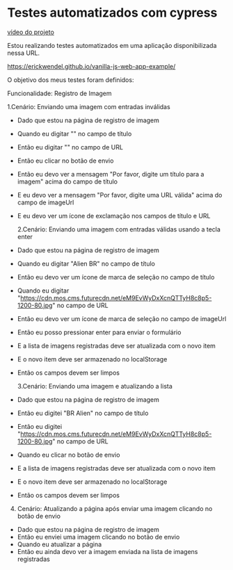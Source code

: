 # Testes automatizados com cypress

[vídeo do projeto](./public/project.webm)

Estou realizando testes automatizados em uma aplicação disponibilizada nessa URL.

https://erickwendel.github.io/vanilla-js-web-app-example/

O objetivo dos meus testes foram definidos:

Funcionalidade: Registro de Imagem

1.Cenário: Enviando uma imagem com entradas inválidas

- Dado que estou na página de registro de imagem
- Quando eu digitar "" no campo de título
- Então eu digitar "" no campo de URL
- Então eu clicar no botão de envio
- Então eu devo ver a mensagem "Por favor, digite um título para a imagem" acima do campo de título
- E eu devo ver a mensagem "Por favor, digite uma URL válida" acima do campo de imageUrl
- E eu devo ver um ícone de exclamação nos campos de título e URL

  2.Cenário: Enviando uma imagem com entradas válidas usando a tecla enter

- Dado que estou na página de registro de imagem
- Quando eu digitar "Alien BR" no campo de título
- Então eu devo ver um ícone de marca de seleção no campo de título
- Quando eu digitar "https://cdn.mos.cms.futurecdn.net/eM9EvWyDxXcnQTTyH8c8p5-1200-80.jpg" no campo de URL
- Então eu devo ver um ícone de marca de seleção no campo de imageUrl
- Então eu posso pressionar enter para enviar o formulário
- E a lista de imagens registradas deve ser atualizada com o novo item
- E o novo item deve ser armazenado no localStorage
- Então os campos devem ser limpos

  3.Cenário: Enviando uma imagem e atualizando a lista

- Dado que estou na página de registro de imagem
- Então eu digitei "BR Alien" no campo de título
- Então eu digitei "https://cdn.mos.cms.futurecdn.net/eM9EvWyDxXcnQTTyH8c8p5-1200-80.jpg" no campo de URL
- Quando eu clicar no botão de envio
- E a lista de imagens registradas deve ser atualizada com o novo item
- E o novo item deve ser armazenado no localStorage
- Então os campos devem ser limpos

4. Cenário: Atualizando a página após enviar uma imagem clicando no botão de envio

- Dado que estou na página de registro de imagem
- Então eu enviei uma imagem clicando no botão de envio
- Quando eu atualizar a página
- Então eu ainda devo ver a imagem enviada na lista de imagens registradas

